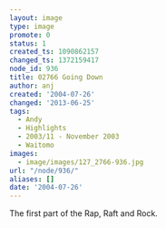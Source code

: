 ```yaml
---
layout: image
type: image
promote: 0
status: 1
created_ts: 1090862157
changed_ts: 1372159417
node_id: 936
title: 02766 Going Down
author: anj
created: '2004-07-26'
changed: '2013-06-25'
tags:
  - Andy
  - Highlights
  - 2003/11 - November 2003
  - Waitomo
images:
  - image/images/127_2766-936.jpg
url: "/node/936/"
aliases: []
date: '2004-07-26'
---
```

The first part of the Rap, Raft and Rock.
